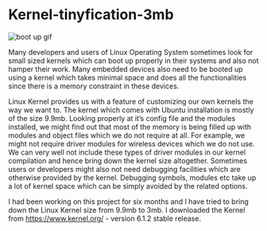 # Kernel-tinyfication-3mb 

![boot up gif](https://media.giphy.com/media/3o7btTODQcZhN6eLQs/giphy.gif)

Many developers and users of Linux Operating System sometimes look for small sized kernels which can boot up properly in their systems and also not hamper their work. 
Many embedded devices also need to be booted up using a kernel which takes minimal space and does all the functionalities since there is a memory constraint in these devices.

Linux Kernel provides us with a feature of customizing our own kernels the way we want to. 
The kernel which comes with Ubuntu installation is mostly of the size 9.9mb. Looking properly at it’s config file and the modules installed, we might find out that most of the memory is being filled up with modules and object files which we do not require at all. For example, we might not require driver modules for wireless devices which we do not use. 
We can very well not include these types of  driver modules in our kernel compilation and hence bring down the kernel size altogether.
Sometimes users or developers might also not need debugging facilities which are otherwise provided by the kernel. Debugging symbols, modules etc take up a lot of kernel space which can be simply avoided by the related options. 

I had been working on this project for six months and I have tried to bring down the Linux Kernel size from 9.9mb to 3mb. 
I downloaded the Kernel from https://www.kernel.org/ - version 6.1.2 stable release. 

